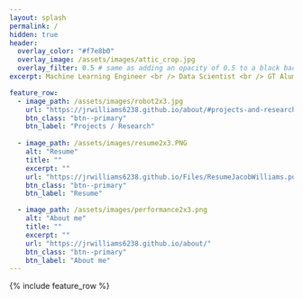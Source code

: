```yaml
---
layout: splash
permalink: /
hidden: true
header:
  overlay_color: "#f7e8b0"
  overlay_image: /assets/images/attic_crop.jpg
  overlay_filter: 0.5 # same as adding an opacity of 0.5 to a black background
excerpt: Machine Learning Engineer <br /> Data Scientist <br /> GT Alum

feature_row:
  - image_path: /assets/images/robot2x3.jpg
    url: "https://jrwilliams6238.github.io/about/#projects-and-research"
    btn_class: "btn--primary"
    btn_label: "Projects / Research"
    
  - image_path: /assets/images/resume2x3.PNG
    alt: "Resume"
    title: ""
    excerpt: ""
    url: "https://jrwilliams6238.github.io/Files/ResumeJacobWilliams.pdf"
    btn_class: "btn--primary"
    btn_label: "Resume"

  - image_path: /assets/images/performance2x3.png
    alt: "About me"
    title: ""
    excerpt: ""
    url: "https://jrwilliams6238.github.io/about/"
    btn_class: "btn--primary"
    btn_label: "About me"
---
```


{% include feature_row %}
